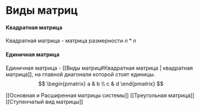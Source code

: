 # Виды матриц
#### Квадратная матрица
Квадратная матрица - матрица размерности $n * n$

#### Единичная  матрица
Единичная матрица - [[Виды матриц#Квадратная матрица | квадратная матрица]], на главной диагонали которой стоят единицы. 
$$
\begin{pmatrix} 
a  & b \\ 
c  & d 
\end{pmatrix} 
$$

[[Основная и Расширенная матрицы системы]]
[[Треугольная матрица]]
[[Ступенчатый вид матрицы]]